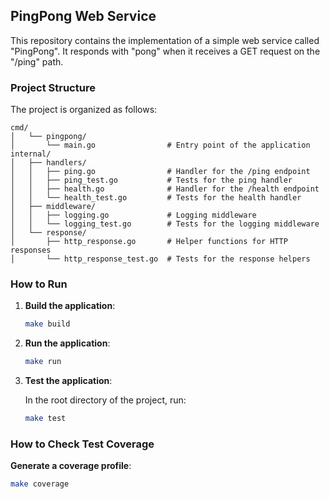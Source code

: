 ## PingPong Web Service

This repository contains the implementation of a simple web service called "PingPong". It responds with "pong" when it receives a GET request on the "/ping" path.

### Project Structure

The project is organized as follows:

```
cmd/
│   └── pingpong/
│       └── main.go                # Entry point of the application
internal/
│   ├── handlers/
│   │   ├── ping.go                # Handler for the /ping endpoint
│   │   ├── ping_test.go           # Tests for the ping handler
│   │   ├── health.go              # Handler for the /health endpoint
│   │   └── health_test.go         # Tests for the health handler
│   ├── middleware/
│   │   ├── logging.go             # Logging middleware
│   │   └── logging_test.go        # Tests for the logging middleware
│   └── response/
│       ├── http_response.go       # Helper functions for HTTP responses
│       └── http_response_test.go  # Tests for the response helpers
```

### How to Run

1. **Build the application**:

   ```bash
   make build
   ```

2. **Run the application**:

   ```bash
   make run 
   ```

3. **Test the application**:

   In the root directory of the project, run:

   ```bash
   make test
   ```

### How to Check Test Coverage

   **Generate a coverage profile**:

   ```bash
   make coverage
   ```
